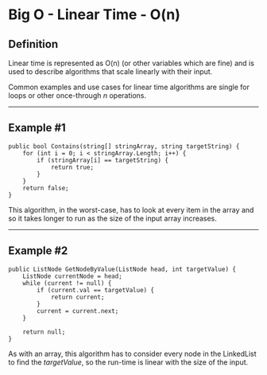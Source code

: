 # Big O - Linear Time - O(n)

## Definition

Linear time is represented as O(n) (or other variables which are fine) and is used to describe algorithms that scale linearly with their input.

Common examples and use cases for linear time algorithms are single for loops or other once-through *n* operations.

---

## Example #1

``` { .cs }
public bool Contains(string[] stringArray, string targetString) {
    for (int i = 0; i < stringArray.Length; i++) {
        if (stringArray[i] == targetString) {
            return true;
        }
    }
    return false;
}
```

This algorithm, in the worst-case, has to look at every item in the array and so it takes longer to run as the size of the input array increases.

---

## Example #2

``` { .cs }
public ListNode GetNodeByValue(ListNode head, int targetValue) {
    ListNode currentNode = head;
    while (current != null) {
        if (current.val == targetValue) {
            return current;
        }
        current = current.next;
    }

    return null;
}
```

As with an array, this algorithm has to consider every node in the LinkedList to find the *targetValue*, so the run-time is linear with the size of the input.
